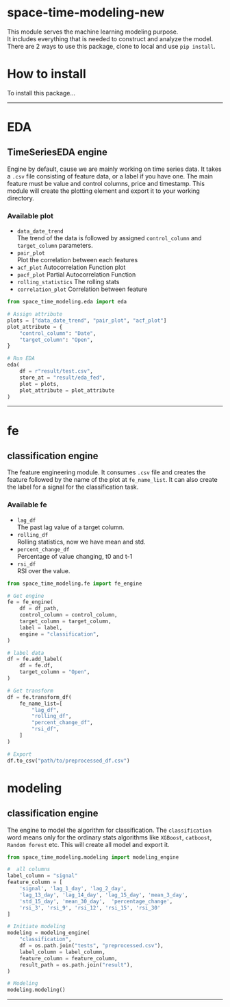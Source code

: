# space-time-modeling-new
This module serves the machine learning modeling purpose.  
It includes everything that is needed to construct and analyze the model.  
There are 2 ways to use this package, clone to local and use `pip install`.

# How to install
To install this package...


---

# EDA
## TimeSeriesEDA engine
Engine by default, cause we are mainly working on time series data.
It takes a `.csv` file consisting of feature data, or a label if you have one.
The main feature must be value and control columns, price and timestamp.
This module will create the plotting element and export it to your working directory.
### Available plot
- `data_date_trend`  
    The trend of the data is followed by assigned `control_column` and `target_column` parameters.
- `pair_plot`  
    Plot the correlation between each features
- `acf_plot`
    Autocorrelation Function plot
- `pacf_plot`
    Partial Autocorrelation Function
- `rolling_statistics`
    The rolling stats
- `correlation_plot`
    Correlation between feature
```python
from space_time_modeling.eda import eda

# Assign attribute
plots = ["data_date_trend", "pair_plot", "acf_plot"]
plot_attribute = {
    "control_column": "Date",
    "target_column": "Open",
}

# Run EDA
eda(
    df = r"result/test.csv",
    store_at = "result/eda_fed",
    plot = plots,
    plot_attribute = plot_attribute
)
```

---

# fe
## classification engine
The feature engineering module. It consumes `.csv` file and creates the feature followed by the name of the plot at `fe_name_list`. It can also create the label for a signal for the classification task.
### Available fe
- `lag_df`  
    The past lag value of a target column.
- `rolling_df`  
    Rolling statistics, now we have mean and std.
- `percent_change_df`  
    Percentage of value changing, t0 and t-1
- `rsi_df`  
    RSI over the value.
```python
from space_time_modeling.fe import fe_engine

# Get engine
fe = fe_engine(
    df = df_path,
    control_column = control_column,
    target_column = target_column,
    label = label,
    engine = "classification",
)

# label data
df = fe.add_label(
    df = fe.df, 
    target_column = "Open",
)

# Get transform
df = fe.transform_df(
    fe_name_list=[
        "lag_df",
        "rolling_df",
        "percent_change_df",
        "rsi_df",
    ]
)

# Export
df.to_csv("path/to/preprocessed_df.csv")
```

# modeling
## classification engine
The engine to model the algorithm for classification.
The `classification` word means only for the ordinary stats algorithms like `XGBoost`, `catboost`, `Random forest` etc.
This will create all model and export it.
```python
from space_time_modeling.modeling import modeling_engine

#  all columns
label_column = "signal"
feature_column = [
    'signal', 'lag_1_day', 'lag_2_day',
    'lag_13_day', 'lag_14_day', 'lag_15_day', 'mean_3_day',
    'std_15_day', 'mean_30_day',  'percentage_change', 
    'rsi_3', 'rsi_9', 'rsi_12', 'rsi_15', 'rsi_30'
]

# Initiate modeling
modeling = modeling_engine(
    "classification",
    df = os.path.join("tests", "preprocessed.csv"),
    label_column = label_column,
    feature_column = feature_column,
    result_path = os.path.join("result"),
)

# Modeling
modeling.modeling()
```

---
